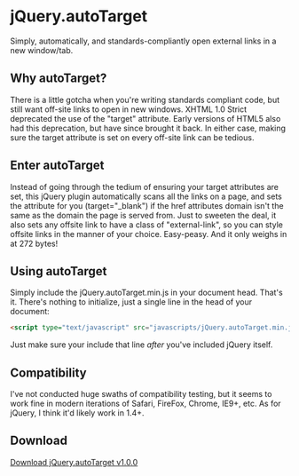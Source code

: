 jQuery.autoTarget
=================

Simply, automatically, and standards-compliantly open external links in a new window/tab.

Why autoTarget?
---------------

There is a little gotcha when you're writing standards compliant code, but still want off-site links to open in new windows. XHTML 1.0 Strict deprecated the use of the "target" attribute.  Early versions of HTML5 also had this deprecation, but have since brought it back.  In either case, making sure the target attribute is set on every off-site link can be tedious.

Enter autoTarget
----------------

Instead of going through the tedium of ensuring your target attributes are set, this jQuery plugin automatically scans all the links on a page, and sets the attribute for you (target="_blank") if the href attributes domain isn't the same as the domain the page is served from. Just to sweeten the deal, it also sets any offsite link to have a class of "external-link", so you can style offsite links in the manner of your choice.  Easy-peasy. And it only weighs in at 272 bytes!

Using autoTarget
----------------
Simply include the jQuery.autoTarget.min.js in your document head.  That's it. There's nothing to initialize, just a single line in the head of your document:

```html
<script type="text/javascript" src="javascripts/jQuery.autoTarget.min.js"></script>
```

Just make sure your include that line _after_ you've included jQuery itself.

Compatibility
-------------
I've not conducted huge swaths of compatibility testing, but it seems to work fine in modern iterations of Safari, FireFox, Chrome, IE9+, etc.  As for jQuery, I think it'd likely work in 1.4+.

Download
--------
[Download jQuery.autoTarget v1.0.0](https://github.com/wknechtel/jQuery.autoTarget/archive/v1.0.0.zip)